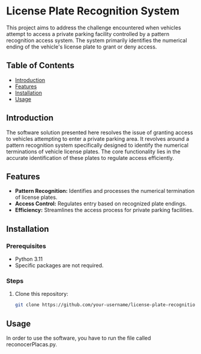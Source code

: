 # License Plate Recognition System

This project aims to address the challenge encountered when vehicles attempt to access a private parking facility controlled by a pattern recognition access system. The system primarily identifies the numerical ending of the vehicle's license plate to grant or deny access.

## Table of Contents
- [Introduction](#introduction)
- [Features](#features)
- [Installation](#installation)
- [Usage](#usage)

## Introduction
The software solution presented here resolves the issue of granting access to vehicles attempting to enter a private parking area. It revolves around a pattern recognition system specifically designed to identify the numerical terminations of vehicle license plates. The core functionality lies in the accurate identification of these plates to regulate access efficiently.

## Features
- **Pattern Recognition:** Identifies and processes the numerical termination of license plates.
- **Access Control:** Regulates entry based on recognized plate endings.
- **Efficiency:** Streamlines the access process for private parking facilities.

## Installation
### Prerequisites
- Python 3.11
- Specific packages are not required.

### Steps
1. Clone this repository:
   ```bash
   git clone https://github.com/your-username/license-plate-recognition.git

## Usage
In order to use the software, you have to run the file called reconocerPlacas.py.
